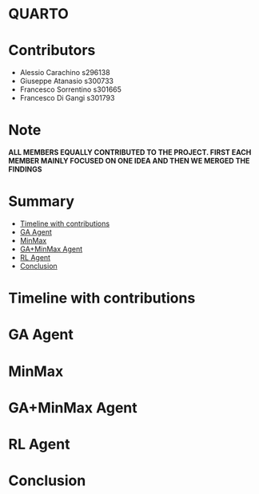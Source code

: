 # QUARTO

# Contributors
- Alessio Carachino s296138
- Giuseppe Atanasio s300733 
- Francesco Sorrentino s301665
- Francesco Di Gangi s301793

# Note
**ALL MEMBERS EQUALLY CONTRIBUTED TO THE PROJECT. FIRST EACH MEMBER MAINLY FOCUSED ON ONE IDEA AND THEN WE MERGED THE FINDINGS**


# Summary
- [Timeline with contributions](#timeline-with-contributions)
- [GA Agent](#ga-agent)
- [MinMax](#minmax)
- [GA+MinMax Agent](#gaminmax-agent)
- [RL Agent](#rl-agent)
- [Conclusion](#conclusion)

# Timeline with contributions

# GA Agent

# MinMax

# GA+MinMax Agent

# RL Agent

# Conclusion
